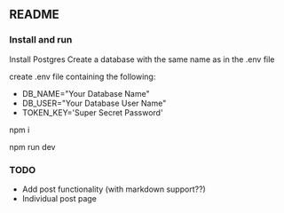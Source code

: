 ## README

### **Install and run**

Install Postgres
Create a database with the same name as in the .env file

create .env file containing the following:
- DB_NAME="Your Database Name"
- DB_USER="Your Database User Name"
- TOKEN_KEY='Super Secret Password'

npm i

npm run dev

### **TODO**

- Add post functionality (with markdown support??)
- Individual post page

